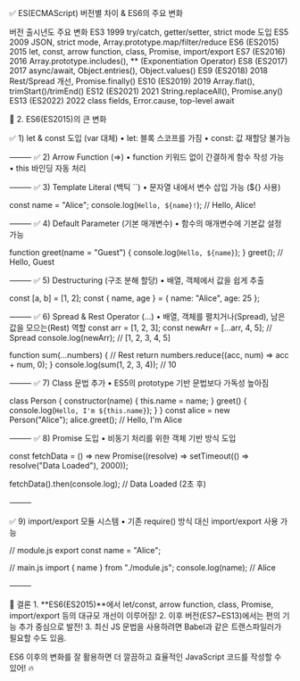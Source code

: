 ✅ ES(ECMAScript) 버전별 차이 & ES6의 주요 변화

버전	출시년도	주요 변화
ES3	1999	try/catch, getter/setter, strict mode 도입
ES5	2009	JSON, strict mode, Array.prototype.map/filter/reduce
ES6 (ES2015)	2015	let, const, arrow function, class, Promise, import/export
ES7 (ES2016)	2016	Array.prototype.includes(), ** (Exponentiation Operator)
ES8 (ES2017)	2017	async/await, Object.entries(), Object.values()
ES9 (ES2018)	2018	Rest/Spread 개선, Promise.finally()
ES10 (ES2019)	2019	Array.flat(), trimStart()/trimEnd()
ES12 (ES2021)	2021	String.replaceAll(), Promise.any()
ES13 (ES2022)	2022	class fields, Error.cause, top-level await

📌 2. ES6(ES2015)의 큰 변화

✅ 1) let & const 도입 (var 대체)
	•	let: 블록 스코프를 가짐
	•	const: 값 재할당 불가능

⸻
✅ 2) Arrow Function (=>)
	•	function 키워드 없이 간결하게 함수 작성 가능
	•	this 바인딩 자동 처리

⸻
✅ 3) Template Literal (백틱 ``)
	•	문자열 내에서 변수 삽입 가능 (${} 사용)

const name = "Alice";
console.log(`Hello, ${name}!`);  // Hello, Alice!

⸻
✅ 4) Default Parameter (기본 매개변수)
	•	함수의 매개변수에 기본값 설정 가능

function greet(name = "Guest") {
  console.log(`Hello, ${name}`);
}
greet(); // Hello, Guest

⸻
✅ 5) Destructuring (구조 분해 할당)
	•	배열, 객체에서 값을 쉽게 추출

const [a, b] = [1, 2];
const { name, age } = { name: "Alice", age: 25 };



⸻
✅ 6) Spread & Rest Operator (...)
	•	배열, 객체를 펼치거나(Spread), 남은 값을 모으는(Rest) 역할
const arr = [1, 2, 3];
const newArr = [...arr, 4, 5]; // Spread
console.log(newArr); // [1, 2, 3, 4, 5]

function sum(...numbers) { // Rest
  return numbers.reduce((acc, num) => acc + num, 0);
}
console.log(sum(1, 2, 3, 4)); // 10



⸻
✅ 7) Class 문법 추가
	•	ES5의 prototype 기반 문법보다 가독성 높아짐

class Person {
  constructor(name) {
    this.name = name;
  }
  greet() {
    console.log(`Hello, I'm ${this.name}`);
  }
}
const alice = new Person("Alice");
alice.greet(); // Hello, I'm Alice



⸻
✅ 8) Promise 도입
	•	비동기 처리를 위한 객체 기반 방식 도입

const fetchData = () => new Promise((resolve) => setTimeout(() => resolve("Data Loaded"), 2000));

fetchData().then(console.log); // Data Loaded (2초 후)



⸻

✅ 9) import/export 모듈 시스템
	•	기존 require() 방식 대신 import/export 사용 가능

// module.js
export const name = "Alice";

// main.js
import { name } from "./module.js";
console.log(name); // Alice



⸻

🚀 결론
	1.	**ES6(ES2015)**에서 let/const, arrow function, class, Promise, import/export 등의 대규모 개선이 이루어짐!
	2.	이후 버전(ES7~ES13)에서는 편의 기능 추가 중심으로 발전!
	3.	최신 JS 문법을 사용하려면 Babel과 같은 트랜스파일러가 필요할 수도 있음.

ES6 이후의 변화를 잘 활용하면 더 깔끔하고 효율적인 JavaScript 코드를 작성할 수 있어! 🔥